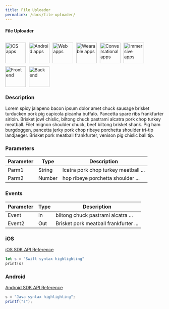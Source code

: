 ```yaml
---
title: File Uploader
permalink: /docs/file-uploader/
---
```


#### File Uploader

<div style="display: flex; flex-wrap: wrap;">
<img src="../assets/apple-black.png" title="Supports iOS apps" alt="iOS apps" width="65" style="margin: 10px 10px 0 0;" />
<img src="../assets/android-black.png" title="Supports Android apps" alt="Android apps" width="65" style="margin: 10px 10px 0 0;" />
<img src="../assets/js-black.png" title="Supports web apps" alt="Web apps" width="65" style="margin: 10px 10px 0 0;" />
<img src="../assets/watch-black.png" title="Supports wearable apps" alt="Wearable apps" width="65" style="margin: 10px 10px 0 0;" />
<img src="../assets/chat-black.png" title="Supports chat or voice apps" alt="Conversational apps" width="65" style="margin: 10px 10px 0 0;" />
<img src="../assets/ar-black.png" title="Supports immersive apps" alt="Immersive apps" width="65" style="margin: 10px 10px 0 0;" />
<img src="../assets/fe-black.png" title="Has front-end components" alt="Front end" width="65" style="margin: 10px 10px 0 0;" />
<img src="../assets/be-black.png" title="Requires back-end components" alt="Back end" width="65" style="margin: 10px 10px 0 0;" />
</div>

### Description

Lorem spicy jalapeno bacon ipsum dolor amet chuck sausage brisket turducken pork pig capicola picanha buffalo. Pancetta spare ribs frankfurter sirloin. Brisket jowl chislic, biltong chuck pastrami alcatra pork chop turkey meatball. Filet mignon shoulder chuck, beef biltong brisket shank. Pig ham burgdoggen, pancetta jerky pork chop ribeye porchetta shoulder tri-tip landjaeger. Brisket pork meatball frankfurter, venison pig chislic ball tip.

### Parameters

| Parameter | Type   | Description                          |
| --------- | ------ | ------------------------------------ |
| Parm1     | String | lcatra pork chop turkey meatball ... |
| Parm2     | Number | hop ribeye porchetta shoulder ...    |

### Events

| Parameter | Type | Description                           |
| --------- | ---- | ------------------------------------- |
| Event     | In   | biltong chuck pastrami alcatra ...    |
| Event2    | Out  | Brisket pork meatball frankfurter ... |

### iOS

[iOS SDK API Reference](https://developer.sap.com)

```swift
let s = "Swift syntax highlighting"
print(s)
```

### Android

[Android SDK API Reference](https://developer.sap.com)

```java
s = "Java syntax highlighting";
printf("s");
```
